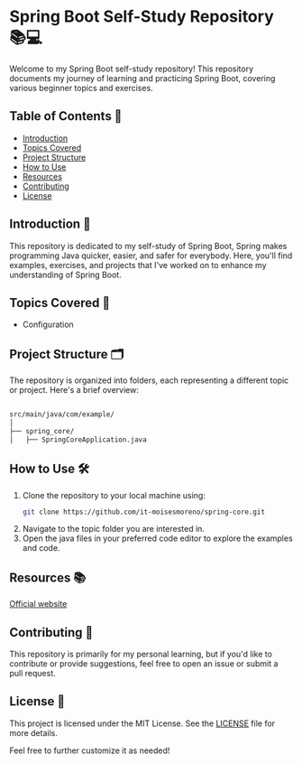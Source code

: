 # Spring Boot Self-Study Repository 📚💻

Welcome to my Spring Boot self-study repository! This repository documents my journey of learning and practicing Spring Boot, covering various beginner topics and exercises.

## Table of Contents 📑

- [Introduction](#introduction)
- [Topics Covered](#topics-covered)
- [Project Structure](#project-structure)
- [How to Use](#how-to-use)
- [Resources](#resources)
- [Contributing](#contributing)
- [License](#license)

## Introduction 🌟 <a name="introduction"></a>

This repository is dedicated to my self-study of Spring Boot, Spring makes programming Java quicker, easier, and safer for everybody. Here, you'll find examples, exercises, and projects that I've worked on to enhance my understanding of Spring Boot.

## Topics Covered 📝 <a name="topics-covered"></a>

- Configuration

## Project Structure 🗂️ <a name="project-structure"></a>

The repository is organized into folders, each representing a different topic or project. Here's a brief overview:

```bash

src/main/java/com/example/
│  
├── spring_core/
│   ├── SpringCoreApplication.java
```


## How to Use 🛠️ <a name="how-to-use"></a>

1. Clone the repository to your local machine using:
   ```bash
   git clone https://github.com/it-moisesmoreno/spring-core.git
2. Navigate to the topic folder you are interested in.
3. Open the java files in your preferred code editor to explore the examples and code.

## Resources 📚 <a name="resources"></a>

[Official website](https://spring.io/quickstart)

## Contributing 🤝 <a name="contributing"></a>

This repository is primarily for my personal learning, but if you'd like to contribute or provide suggestions, feel free to open an issue or submit a pull request.

## License 📜 <a name="license"></a>

This project is licensed under the MIT License. See the [LICENSE](https://github.com/it-moisesmoreno/html?tab=MIT-1-ov-file) file for more details.

Feel free to further customize it as needed!
